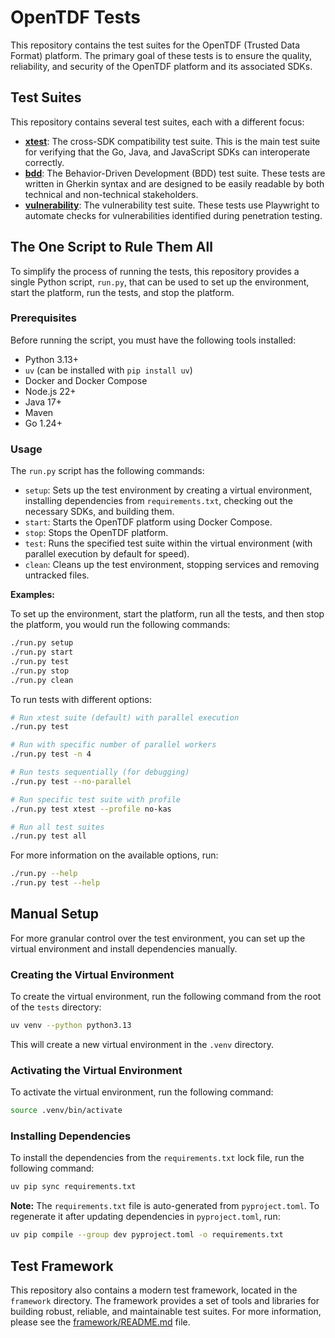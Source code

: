 # OpenTDF Tests

This repository contains the test suites for the OpenTDF (Trusted Data Format) platform. The primary goal of these tests is to ensure the quality, reliability, and security of the OpenTDF platform and its associated SDKs.

## Test Suites

This repository contains several test suites, each with a different focus:

*   **[xtest](xtest/README.md)**: The cross-SDK compatibility test suite. This is the main test suite for verifying that the Go, Java, and JavaScript SDKs can interoperate correctly.
*   **[bdd](bdd/README.md)**: The Behavior-Driven Development (BDD) test suite. These tests are written in Gherkin syntax and are designed to be easily readable by both technical and non-technical stakeholders.
*   **[vulnerability](vulnerability/README.md)**: The vulnerability test suite. These tests use Playwright to automate checks for vulnerabilities identified during penetration testing.

## The One Script to Rule Them All

To simplify the process of running the tests, this repository provides a single Python script, `run.py`, that can be used to set up the environment, start the platform, run the tests, and stop the platform.

### Prerequisites

Before running the script, you must have the following tools installed:

*   Python 3.13+
*   `uv` (can be installed with `pip install uv`)
*   Docker and Docker Compose
*   Node.js 22+
*   Java 17+
*   Maven
*   Go 1.24+

### Usage

The `run.py` script has the following commands:

*   `setup`: Sets up the test environment by creating a virtual environment, installing dependencies from `requirements.txt`, checking out the necessary SDKs, and building them.
*   `start`: Starts the OpenTDF platform using Docker Compose.
*   `stop`: Stops the OpenTDF platform.
*   `test`: Runs the specified test suite within the virtual environment (with parallel execution by default for speed).
*   `clean`: Cleans up the test environment, stopping services and removing untracked files.

**Examples:**

To set up the environment, start the platform, run all the tests, and then stop the platform, you would run the following commands:

```bash
./run.py setup
./run.py start
./run.py test
./run.py stop
./run.py clean
```

To run tests with different options:

```bash
# Run xtest suite (default) with parallel execution
./run.py test

# Run with specific number of parallel workers
./run.py test -n 4

# Run tests sequentially (for debugging)
./run.py test --no-parallel

# Run specific test suite with profile
./run.py test xtest --profile no-kas

# Run all test suites
./run.py test all
```

For more information on the available options, run:

```bash
./run.py --help
./run.py test --help
```

## Manual Setup

For more granular control over the test environment, you can set up the virtual environment and install dependencies manually.

### Creating the Virtual Environment

To create the virtual environment, run the following command from the root of the `tests` directory:

```bash
uv venv --python python3.13
```

This will create a new virtual environment in the `.venv` directory.

### Activating the Virtual Environment

To activate the virtual environment, run the following command:

```bash
source .venv/bin/activate
```

### Installing Dependencies

To install the dependencies from the `requirements.txt` lock file, run the following command:

```bash
uv pip sync requirements.txt
```

**Note:** The `requirements.txt` file is auto-generated from `pyproject.toml`. To regenerate it after updating dependencies in `pyproject.toml`, run:

```bash
uv pip compile --group dev pyproject.toml -o requirements.txt
```

## Test Framework

This repository also contains a modern test framework, located in the `framework` directory. The framework provides a set of tools and libraries for building robust, reliable, and maintainable test suites. For more information, please see the [framework/README.md](framework/README.md) file.

